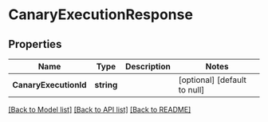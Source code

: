 # CanaryExecutionResponse

## Properties
Name | Type | Description | Notes
------------ | ------------- | ------------- | -------------
**CanaryExecutionId** | **string** |  | [optional] [default to null]

[[Back to Model list]](../README.md#documentation-for-models) [[Back to API list]](../README.md#documentation-for-api-endpoints) [[Back to README]](../README.md)


